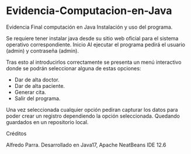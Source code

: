 # Evidencia-Computacion-en-Java
Evidencia Final computación en Java
Instalación y uso del programa.

Se requiere tener instalar java desde su sitio web oficial para el sistema operativo correspondiente.
Inicio
Al ejecutar el programa pedirá el usuario (admin) y contraseña (admin).

Tras esto al introducirlos correctamente se presenta un menú interactivo donde se podrán seleccionar alguna de estas opciones:
- Dar de alta doctor.
- Dar de alta paciente.
- Generar cita.
- Salir del programa. 

Una vez seleccionada cualquier opción pediran capturar los datos para poder crear un registro dependiendo la opción seleccionada. Quedando guardados en un repositorio local.


Créditos

Alfredo Parra. Desarrollado en Java17, Apache NeatBeans IDE 12.6

